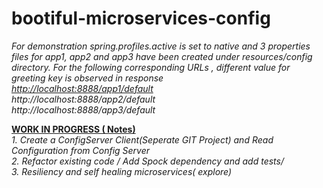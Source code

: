 # bootiful-microservices-config

<i>For demonstration spring.profiles.active is set to native and 3 properties files for app1, app2 and app3 have been created under resources/config directory. For the following corresponding URLs , different value for greeting key is observed in response</i><br>
<i><a href>http://localhost:8888/app1/default</a></i><br>
<i>http://localhost:8888/app2/default</i><br>
<i>http://localhost:8888/app3/default</i><br>

<u><b> WORK IN PROGRESS ( Notes)</b></u><br>
<i>1. Create a ConfigServer Client(Seperate GIT Project) and Read Configuration from Config Server<br>
<i>2. Refactor existing code / Add Spock dependency and add tests/<i><br>
<i>3. Resiliency and self healing microservices( explore)</i><br>